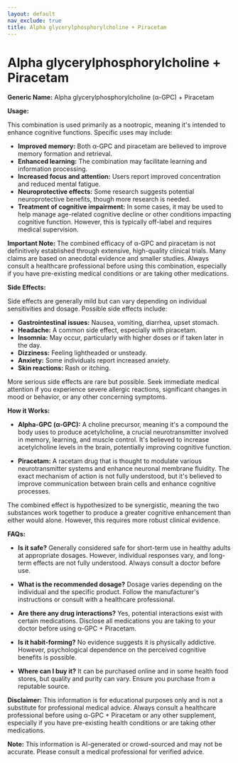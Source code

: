 ```yaml
---
layout: default
nav_exclude: true
title: Alpha glycerylphosphorylcholine + Piracetam
---
```


# Alpha glycerylphosphorylcholine + Piracetam

**Generic Name:** Alpha glycerylphosphorylcholine (α-GPC) + Piracetam

**Usage:**

This combination is used primarily as a nootropic, meaning it's intended to enhance cognitive functions.  Specific uses may include:

* **Improved memory:** Both α-GPC and piracetam are believed to improve memory formation and retrieval.
* **Enhanced learning:**  The combination may facilitate learning and information processing.
* **Increased focus and attention:** Users report improved concentration and reduced mental fatigue.
* **Neuroprotective effects:** Some research suggests potential neuroprotective benefits, though more research is needed.
* **Treatment of cognitive impairment:** In some cases, it may be used to help manage age-related cognitive decline or other conditions impacting cognitive function.  However, this is typically off-label and requires medical supervision.

**Important Note:**  The combined efficacy of α-GPC and piracetam is not definitively established through extensive, high-quality clinical trials.  Many claims are based on anecdotal evidence and smaller studies.  Always consult a healthcare professional before using this combination, especially if you have pre-existing medical conditions or are taking other medications.


**Side Effects:**

Side effects are generally mild but can vary depending on individual sensitivities and dosage.  Possible side effects include:

* **Gastrointestinal issues:** Nausea, vomiting, diarrhea, upset stomach.
* **Headache:** A common side effect, especially with piracetam.
* **Insomnia:**  May occur, particularly with higher doses or if taken later in the day.
* **Dizziness:**  Feeling lightheaded or unsteady.
* **Anxiety:** Some individuals report increased anxiety.
* **Skin reactions:**  Rash or itching.

More serious side effects are rare but possible.  Seek immediate medical attention if you experience severe allergic reactions, significant changes in mood or behavior, or any other concerning symptoms.


**How it Works:**

* **Alpha-GPC (α-GPC):**  A choline precursor, meaning it's a compound the body uses to produce acetylcholine, a crucial neurotransmitter involved in memory, learning, and muscle control.  It's believed to increase acetylcholine levels in the brain, potentially improving cognitive function.

* **Piracetam:** A racetam drug that is thought to modulate various neurotransmitter systems and enhance neuronal membrane fluidity.  The exact mechanism of action is not fully understood, but it's believed to improve communication between brain cells and enhance cognitive processes.

The combined effect is hypothesized to be synergistic, meaning the two substances work together to produce a greater cognitive enhancement than either would alone. However, this requires more robust clinical evidence.


**FAQs:**

* **Is it safe?**  Generally considered safe for short-term use in healthy adults at appropriate dosages.  However, individual responses vary, and long-term effects are not fully understood.  Always consult a doctor before use.

* **What is the recommended dosage?**  Dosage varies depending on the individual and the specific product.  Follow the manufacturer's instructions or consult with a healthcare professional.

* **Are there any drug interactions?**  Yes, potential interactions exist with certain medications.  Disclose all medications you are taking to your doctor before using α-GPC + Piracetam.

* **Is it habit-forming?**  No evidence suggests it is physically addictive. However, psychological dependence on the perceived cognitive benefits is possible.

* **Where can I buy it?**  It can be purchased online and in some health food stores, but quality and purity can vary.  Ensure you purchase from a reputable source.


**Disclaimer:** This information is for educational purposes only and is not a substitute for professional medical advice.  Always consult a healthcare professional before using α-GPC + Piracetam or any other supplement, especially if you have pre-existing health conditions or are taking other medications.


**Note:** This information is AI-generated or crowd-sourced and may not be accurate. Please consult a medical professional for verified advice.
